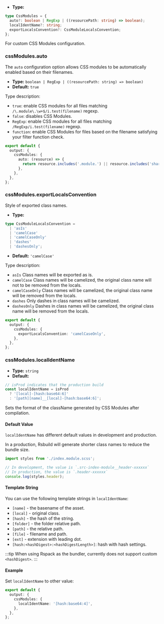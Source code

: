 - **Type:**

```ts
type CssModules = {
  auto?: boolean | RegExp | ((resourcePath: string) => boolean);
  localIdentName?: string;
  exportLocalsConvention?: CssModuleLocalsConvention;
};
```

For custom CSS Modules configuration.

### cssModules.auto

The `auto` configuration option allows CSS modules to be automatically enabled based on their filenames.

- **Type:** `boolean | RegExp | ((resourcePath: string) => boolean)`
- **Default:** `true`

Type description:

- `true`: enable CSS modules for all files matching `/\.module\.\w+$/i.test(filename)` regexp.
- `false`: disables CSS Modules.
- `RegExp`: enable CSS modules for all files matching `/RegExp/i.test(filename)` regexp.
- `function`: enable CSS Modules for files based on the filename satisfying your filter function check.

```ts
export default {
  output: {
    cssModules: {
      auto: (resource) => {
        return resource.includes('.module.') || resource.includes('shared/');
      },
    },
  },
};
```

### cssModules.exportLocalsConvention

Style of exported class names.

- **Type:**

```ts
type CssModuleLocalsConvention =
  | 'asIs'
  | 'camelCase'
  | 'camelCaseOnly'
  | 'dashes'
  | 'dashesOnly';
```

- **Default:** `'camelCase'`

Type description:

- `asIs` Class names will be exported as is.
- `camelCase` Class names will be camelized, the original class name will not to be removed from the locals.
- `camelCaseOnly` Class names will be camelized, the original class name will be removed from the locals.
- `dashes` Only dashes in class names will be camelized.
- `dashesOnly` Dashes in class names will be camelized, the original class name will be removed from the locals.

```ts
export default {
  output: {
    cssModules: {
      exportLocalsConvention: 'camelCaseOnly',
    },
  },
};
```

### cssModules.localIdentName

- **Type:** `string`
- **Default:**

```ts
// isProd indicates that the production build
const localIdentName = isProd
  ? '[local]-[hash:base64:6]'
  : '[path][name]__[local]-[hash:base64:6]';
```

Sets the format of the className generated by CSS Modules after compilation.

#### Default Value

`localIdentName` has different default values in development and production.

In a production, Rsbuild will generate shorter class names to reduce the bundle size.

```ts
import styles from './index.module.scss';

// In development, the value is `.src-index-module__header-xxxxxx`
// In production, the value is `.header-xxxxxx`
console.log(styles.header);
```

#### Template String

You can use the following template strings in `localIdentName`:

- `[name]` - the basename of the asset.
- `[local]` - original class.
- `[hash]` - the hash of the string.
- `[folder]` - the folder relative path.
- `[path]` - the relative path.
- `[file]` - filename and path.
- `[ext]` - extension with leading dot.
- `[hash:<hashDigest>:<hashDigestLength>]`: hash with hash settings.

:::tip
When using Rspack as the bundler, currently does not support custom `<hashDigest>`.
:::

#### Example

Set `localIdentName` to other value:

```ts
export default {
  output: {
    cssModules: {
      localIdentName: '[hash:base64:4]',
    },
  },
};
```
